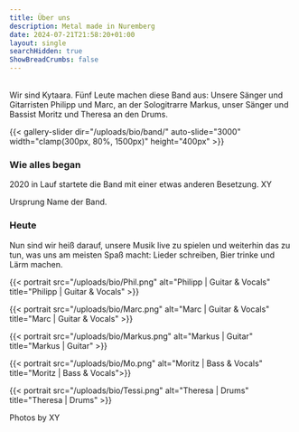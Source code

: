 ```yaml
---
title: Über uns
description: Metal made in Nuremberg
date: 2024-07-21T21:58:20+01:00
layout: single
searchHidden: true
ShowBreadCrumbs: false
---
```


&nbsp;  
Wir sind Kytaara. Fünf Leute machen diese Band aus: Unsere Sänger und Gitarristen Philipp und Marc, an der Sologitrarre Markus, unser Sänger und Bassist Moritz und Theresa an den Drums. 

{{< gallery-slider dir="/uploads/bio/band/" auto-slide="3000" width="clamp(300px, 80%, 1500px)" height="400px" >}}   


### Wie alles began

2020 in Lauf startete die Band mit einer etwas anderen Besetzung. XY

Ursprung Name der Band.  


### Heute

Nun sind wir heiß darauf, unsere Musik live zu spielen und weiterhin das zu tun, was uns am meisten Spaß macht: Lieder schreiben, Bier trinke und Lärm machen.

{{< portrait src="/uploads/bio/Phil.png"
alt="Philipp | Guitar & Vocals" 
title="Philipp | Guitar & Vocals" >}}  

{{< portrait src="/uploads/bio/Marc.png"
alt="Marc | Guitar & Vocals" 
title="Marc | Guitar & Vocals" >}}  

{{< portrait src="/uploads/bio/Markus.png"
alt="Markus | Guitar" 
title="Markus | Guitar" >}}  

{{< portrait src="/uploads/bio/Mo.png"
alt="Moritz | Bass & Vocals" 
title="Moritz | Bass & Vocals">}}  

{{< portrait src="/uploads/bio/Tessi.png"
alt="Theresa | Drums" 
title="Theresa | Drums" >}}  

Photos by XY  